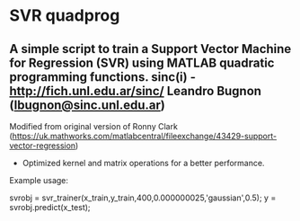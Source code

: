 # SVR quadprog
A simple script to train a Support Vector Machine for Regression (SVR) using MATLAB quadratic programming functions. 
sinc(i) - http://fich.unl.edu.ar/sinc/
Leandro Bugnon (lbugnon@sinc.unl.edu.ar)
----------------------------------------
Modified from original version of Ronny Clark (https://uk.mathworks.com/matlabcentral/fileexchange/43429-support-vector-regression)

- Optimized kernel and matrix operations for a better performance.

Example usage:

svrobj = svr_trainer(x_train,y_train,400,0.000000025,'gaussian',0.5);
y = svrobj.predict(x_test);
